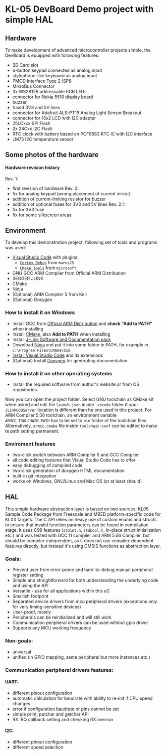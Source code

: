 # KL-05 DevBoard Demo project with simple HAL

## Hardware
To make development of advanced microcontroller projects simple, the DevBoard is equipped with following features:
- SD Card slot
- 6-button keypad connected as analog input
- stylophone-like keyboard as analog input
- PMOD Interface Type 2 (SPI)
- MikroBus Connector
- 3x WS2812B addressable RGB LEDs
- connector for Nokia 5510 display board
- buzzer
- fused 3V3 and 5V lines
- connector for Adafruit ALS-PT19 Analog Light Sensor Breakout
- connector for 16x2 LCD with I2C adapter
- 25LCxxx SPI Flash
- 2x 24Cxx I2C Flash
- RTC clock with battery based on PCF8563 RTC IC with I2C interface
- LM75 I2C temperature sensor

## Some photos of the hardware


#### Hardware revision history
Rev. 1:
- first revision of hardware
Rev. 2:
- fix for analog keypad (wrong placement of current mirror)
- addition of current-limiting resistor for buzzer
- addition of optional fuses for 3V3 and 5V lines
Rev. 2.1:
- fix for 3V3 fuse
- fix for some silkscreen areas 
  

## Environment
To develop this demonstration project, following set of tools and programs was used:
- [Visual Studio Code](https://code.visualstudio.com/) with plugins:
    - [`Cortex Debug`](https://marketplace.visualstudio.com/items?itemName=marus25.cortex-debug) from `marus25`
    - [`CMake Tools`](https://marketplace.visualstudio.com/items?itemName=ms-vscode.cmake-tools) from `microsoft`
- GNU GCC ARM Compiler from Official ARM Distribution
- SEGGER JLINK
- CMake
- Ninja
- (Optional) ARM Compiler 5 from Keil
- (Optional) Doxygen

### How to install it on Windows
- Install GCC from [Official ARM Distribution](https://developer.arm.com/tools-and-software/open-source-software/developer-tools/gnu-toolchain/gnu-rm/downloads) and **check "Add to PATH"** when installing
- Install [CMake](https://cmake.org/download/), also **Add to PATH** when installing
- Install [J-Link Software and Documentation pack](https://www.segger.com/downloads/jlink/)
- Download [Ninja](https://github.com/ninja-build/ninja/releases) and put it into some folder in PATH, for example in `C:\Program Files\CMake\bin`
- [Install Visual Studio Code](https://code.visualstudio.com/download) and its extensions
- (Optional) Install [Doxygen](https://www.doxygen.nl/download.html) for generating documentation


### How to install it on other operating systems
- Install the required software from author's website or from OS repositories.


Now you can open the project folder. Select GNU toolchain as CMake kit when asked and edit file `launch.json` inside `.vscode` folder if your `JLinkGDBServer` location is different than he one used in this project. For ARM Compiler 5.06 toolchain,
an environment variable `ARMCC_TOOLCHAIN_PATH` has to be set to `bin` folder of the toolchain files. Alternatively, `armcc.cmake` file inside `toolchain-conf` can be edited to make te path setting permanent.

### Enviroment features
- two-click switch between ARM Compiler 5 and GCC Compiler
- all code editing features that Visual Studio Code has to offer
- easy debugging of compiled code
- two-click generation of doxygen HTML documentation
- built-in git integration
- works on Windows, GNU/Linux and Mac OS (or at least should)


## HAL
This simple hardware abstraction layer is based on two sources: KL05 Sample Code Package
from Freescale and MBED platform-specific code for KLXX targets. The C API relies
on heavy use of custom enums and structs to ensure that invalid function parameters can be found in
compilation stage. It uses C99 features (`stdint.h`, `stdbool.h`, in-place struct 
initialization etc.) and was tested with GCC 11 compiler and ARM 5.06 Compiler, but should
be compiler-independent, as it does not use compiler-dependent features directly, but instead it's using
CMSIS functions as abstraction layer.


### Goals:
- Prevent user from error-prone and hard-to-debug manual peripheral register setting
- Simple and straightforward for both understanding the underlying code and using the API
- Versatile - use for all applications within this uC
- Smallish footprint
- Separated device drivers from mcu peripheral drivers (exceptions only for very timing-sensitive devices)
- User-proof, mostly
- Peripherals can be reinitialized and will still work
- Communication peripheral drivers can be used without gpio driver
- Supports any MCU working frequency 


### Non-goals:
- universal
- unified (in GPIO mapping, same peripheral but more instances etc.)


### Communication peripheral drivers features:
#### UART:
- different pinout configuration
- automatic calculation for baudrate with ability to re-init if CPU speed changes
- error if configuration baudrate or pins cannot be set
- simple print, putchar and getchar API
- RX IRQ callback setting and checking RX overrun

#### I2C:
- different pinout configuration
- different speed selection
